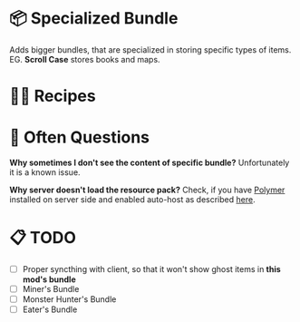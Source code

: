 # 📦 Specialized Bundle
Adds bigger bundles, that are specialized in storing specific types of items.
EG. **Scroll Case** stores books and maps.

# 👩‍🍳 Recipes

# 🤔 Often Questions 
**Why sometimes I don't see the content of specific bundle?**
Unfortunately it is a known issue.

**Why server doesn't load the resource pack?**
Check, if you have [Polymer](https://modrinth.com/mod/polymer) installed on server side and enabled auto-host as described [here](https://polymer.pb4.eu/latest/user/resource-pack-hosting).

# 📋 TODO
- [ ] Proper syncthing with client, so that it won't show ghost items in **this mod's bundle**
- [ ] Miner's Bundle
- [ ] Monster Hunter's Bundle
- [ ] Eater's Bundle

